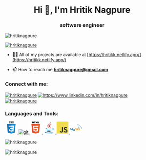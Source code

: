 <h1 align="center">Hi 👋, I'm Hritik Nagpure</h1>
<h3 align="center">software engineer</h3>

<p align="left"> <img src="https://komarev.com/ghpvc/?username=hritiknagpure&label=Profile%20views&color=0e75b6&style=flat" alt="hritiknagpure" /> </p>

<p align="left"> <a href="https://github.com/ryo-ma/github-profile-trophy"><img src="https://github-profile-trophy.vercel.app/?username=hritiknagpure" alt="hritiknagpure" /></a> </p>

- 👨‍💻 All of my projects are available at [https://hritikk.netlify.app/](https://hritikk.netlify.app/)

- 📫 How to reach me **hritiknagpure@gmail.com**

<h3 align="left">Connect with me:</h3>
<p align="left">
<a href="https://twitter.com/hritiknagpure" target="blank"><img align="center" src="https://raw.githubusercontent.com/rahuldkjain/github-profile-readme-generator/master/src/images/icons/Social/twitter.svg" alt="hritiknagpure" height="30" width="40" /></a>
<a href="https://linkedin.com/in/https://www.linkedin.com/in/hritiknagpure" target="blank"><img align="center" src="https://raw.githubusercontent.com/rahuldkjain/github-profile-readme-generator/master/src/images/icons/Social/linked-in-alt.svg" alt="https://www.linkedin.com/in/hritiknagpure" height="30" width="40" /></a>
<a href="https://instagram.com/hritiknagpure" target="blank"><img align="center" src="https://raw.githubusercontent.com/rahuldkjain/github-profile-readme-generator/master/src/images/icons/Social/instagram.svg" alt="hritiknagpure" height="30" width="40" /></a>
</p>

<h3 align="left">Languages and Tools:</h3>
<p align="left"> <a href="https://www.w3schools.com/css/" target="_blank" rel="noreferrer"> <img src="https://raw.githubusercontent.com/devicons/devicon/master/icons/css3/css3-original-wordmark.svg" alt="css3" width="40" height="40"/> </a> <a href="https://git-scm.com/" target="_blank" rel="noreferrer"> <img src="https://www.vectorlogo.zone/logos/git-scm/git-scm-icon.svg" alt="git" width="40" height="40"/> </a> <a href="https://www.w3.org/html/" target="_blank" rel="noreferrer"> <img src="https://raw.githubusercontent.com/devicons/devicon/master/icons/html5/html5-original-wordmark.svg" alt="html5" width="40" height="40"/> </a> <a href="https://www.java.com" target="_blank" rel="noreferrer"> <img src="https://raw.githubusercontent.com/devicons/devicon/master/icons/java/java-original.svg" alt="java" width="40" height="40"/> </a> <a href="https://developer.mozilla.org/en-US/docs/Web/JavaScript" target="_blank" rel="noreferrer"> <img src="https://raw.githubusercontent.com/devicons/devicon/master/icons/javascript/javascript-original.svg" alt="javascript" width="40" height="40"/> </a> <a href="https://www.mysql.com/" target="_blank" rel="noreferrer"> <img src="https://raw.githubusercontent.com/devicons/devicon/master/icons/mysql/mysql-original-wordmark.svg" alt="mysql" width="40" height="40"/> </a> </p>

<p><img align="center" src="https://github-readme-stats.vercel.app/api/top-langs?username=hritiknagpure&show_icons=true&locale=en&layout=compact" alt="hritiknagpure" /></p>

<p><img align="center" src="https://github-readme-streak-stats.herokuapp.com/?user=hritiknagpure&" alt="hritiknagpure" /></p>
